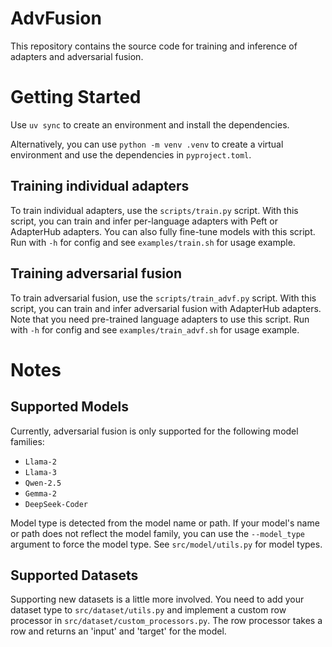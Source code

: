 # AdvFusion

This repository contains the source code for training and inference of adapters and adversarial fusion.

# Getting Started

Use `uv sync` to create an environment and install the dependencies.

Alternatively, you can use `python -m venv .venv` to create a virtual environment and use the dependencies in `pyproject.toml`.

## Training individual adapters

To train individual adapters, use the `scripts/train.py` script.
With this script, you can train and infer per-language adapters with Peft or AdapterHub adapters.
You can also fully fine-tune models with this script.
Run with `-h` for config and see `examples/train.sh` for usage example.

## Training adversarial fusion

To train adversarial fusion, use the `scripts/train_advf.py` script.
With this script, you can train and infer adversarial fusion with AdapterHub adapters.
Note that you need pre-trained language adapters to use this script.
Run with `-h` for config and see `examples/train_advf.sh` for usage example.

# Notes

## Supported Models

Currently, adversarial fusion is only supported for the following model families:

- `Llama-2`
- `Llama-3`
- `Qwen-2.5`
- `Gemma-2`
- `DeepSeek-Coder`

Model type is detected from the model name or path.
If your model's name or path does not reflect the model family, you can use the `--model_type` argument to force the model type.
See `src/model/utils.py` for model types.

## Supported Datasets

Supporting new datasets is a little more involved.
You need to add your dataset type to `src/dataset/utils.py` and implement a custom row processor in `src/dataset/custom_processors.py`.
The row processor takes a row and returns an 'input' and 'target' for the model.
